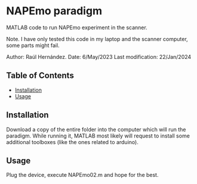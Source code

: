 # NAPEmo paradigm

MATLAB code to run NAPEmo experiment in the scanner. 

Note. I have only tested this code in my laptop and the scanner computer, some parts might fail.

Author: Raúl Hernández.
Date: 6/May/2023
Last modification: 22/Jan/2024

## Table of Contents

- [Installation](#installation)
- [Usage](#usage)

## Installation

Download a copy of the entire folder into the computer which will run the paradigm. While running it, MATLAB most likely will request to install some additional toolboxes (like the ones related to arduino).

## Usage

Plug the device, execute NAPEmo02.m and hope for the best.

